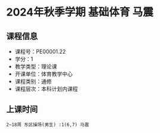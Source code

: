 # 2024年秋季学期 基础体育 马震






## 课程信息

- 课程号：PE00001.22
- 学分：1
- 教学类型：理论课
- 开课单位：体育教学中心
- 课程类别：通修
- 课程层次：本科计划内课程

## 上课时间

```
2~18周 东区操场(男生) :1(6,7) 马震
```


